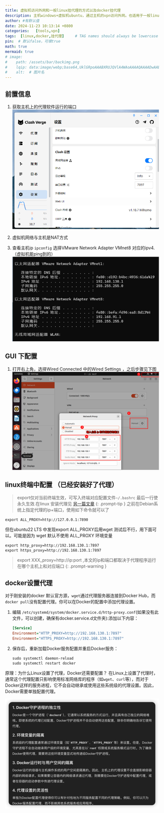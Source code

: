 ```yaml
---
title: 虚拟机访问外网和一般linux挂代理的方式以及docker挂代理
description: 主机windows+虚拟机ubuntu，通过主机的vpn访问外网。也适用于一般linux通过终端挂代理
author: #有默认值
date: 2024-11-23 10:13:14 +0800
categories:   [tools,vpn]
tags:  [linux,docker,挂代理]     # TAG names should always be lowercase
pin:  # 默认false，可填true
math: true
mermaid: true
# image:
#    path: /assets/bar/backimg.png
#    lqip: data:image/webp;base64,UklGRpoAAABXRUJQVlA4WAoAAAAQAAAADwAABwAAQUxQSDIAAAARL0AmbZurmr57yyIiqE8oiG0bejIYEQTgqiDA9vqnsUSI6H+oAERp2HZ65qP/VIAWAFZQOCBCAAAA8AEAnQEqEAAIAAVAfCWkAALp8sF8rgRgAP7o9FDvMCkMde9PK7euH5M1m6VWoDXf2FkP3BqV0ZYbO6NA/VFIAAA
#    alt:  # 图片名
---
```



## 前置信息

1. 获取主机上的代理软件运行的端口
![](../assets/img/2024-11/clash.png)

2. 虚拟机网络与主机是NAT方式
3. 查看主机ip `ipconfig` 选择VMware Network Adapter VMnet8 对应的ipv4.（虚拟机能ping到的）
![](../assets/img/2024-11/ip.png)

##  GUI 下配置
1. 打开右上角，选择Wired Connected 中的Wired Settings ，之后步骤见下图
![](./assets/img/2024-11/iShot_2024-11-23_16.29.15.png)


##  linux终端中配置 （已经安装好了代理）
> export仅对当前终端生效，可写入终端对应配置文件`~/.bashrc` 最后一行使永久生效.在linux 安装代理见 [另一篇文章](/posts/docker镜像源被封-Linux服务器挂代理和docker配置代理/)
{: .prompt-tip }
之前在Debian系统上指定代理的ip+端口，使用如下命令就可以了
```shell
export ALL_PROXY=http://127.0.0.1:7890
```
但在ubuntu22 LTS 中发现export ALL_PROXY后用wget 测试后不行，用下面可以。可能是因为 wget  默认不使用 ALL_PROXY 环境变量
```shell
export http_proxy=http://192.168.130.1:7897
export https_proxy=http://192.168.130.1:7897
```
> export XXX_proxy=http://ip:port ,本文的ip和端口都取决于代理程序运行在哪个主机上和对应端口
{: .prompt-warning }


## docker设置代理

对于刚安装的docker 默认官方源，`wget`通过代理服务器连接到Docker Hub，而`docker pull`没有配置代理。你可以在Docker的配置中添加代理设置。

1. 编辑 `/etc/systemd/system/docker.service.d/http-proxy.conf`(如果没有此文件，可以创建，确保有docker.service.d文件夹):添加以下内容：

   ```ini
   [Service]
   Environment="HTTP_PROXY=http://192.168.130.1:7897"
   Environment="HTTPS_PROXY=http://192.168.130.1:7897"
   ```

2. 保存后，重新加载Docker服务配置并重启Docker服务：

   ```shell
   sudo systemctl daemon-reload
   sudo systemctl restart docker
   ```



原理：为什么Linux设置了代理，Docker还需要配置？
          在Linux上设置了代理时，通常这个代理配置只影响使用标准网络库的程序（如`wget`、`curl`等），而对于Docker这样的服务进程，它不会自动继承或使用这些系统级的代理设置。因此，Docker需要单独配置代理。


![](../assets/img/posts24/2024-08-16-19-39-42.png)